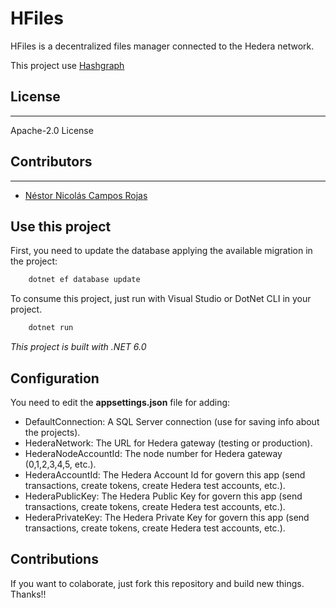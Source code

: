 # HFiles

HFiles is a decentralized files manager connected to the Hedera network.

This project use [Hashgraph](https://bugbytesinc.github.io/Hashgraph/)


## License
----
Apache-2.0 License
 
## Contributors
----

- [Néstor Nicolás Campos Rojas](https://www.linkedin.com/in/nescampos/)


## Use this project

First, you need to update the database applying the available migration in the project:
```sh
    dotnet ef database update
```

To consume this project, just run with Visual Studio or DotNet CLI in your project.

```sh
    dotnet run
```

*This project is built with .NET 6.0*

## Configuration

You need to edit the **appsettings.json** file for adding:
- DefaultConnection: A SQL Server connection (use for saving info about the projects).
- HederaNetwork: The URL for Hedera gateway (testing or production).
- HederaNodeAccountId: The node number for Hedera gateway (0,1,2,3,4,5, etc.).
- HederaAccountId: The Hedera Account Id for govern this app (send transactions, create tokens, create Hedera test accounts, etc.).
- HederaPublicKey: The Hedera Public Key for govern this app (send transactions, create tokens, create Hedera test accounts, etc.).
- HederaPrivateKey: The Hedera Private Key for govern this app (send transactions, create tokens, create Hedera test accounts, etc.).

## Contributions

If you want to colaborate, just fork this repository and build new things. Thanks!!
